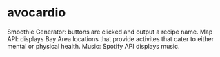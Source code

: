 # avocardio
Smoothie Generator: buttons are clicked and output a recipe name.
Map API: displays Bay Area locations that provide activites that cater to either mental or physical health.
Music: Spotify API displays music.
